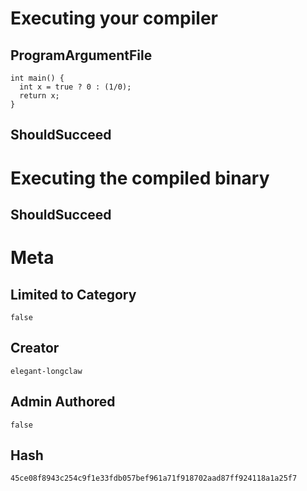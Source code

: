 # Executing your compiler

## ProgramArgumentFile

```
int main() {
  int x = true ? 0 : (1/0);
  return x;
}
```

## ShouldSucceed

# Executing the compiled binary

## ShouldSucceed

# Meta

## Limited to Category

```
false
```

## Creator

```
elegant-longclaw
```

## Admin Authored

```
false
```

## Hash

```
45ce08f8943c254c9f1e33fdb057bef961a71f918702aad87ff924118a1a25f7
```
